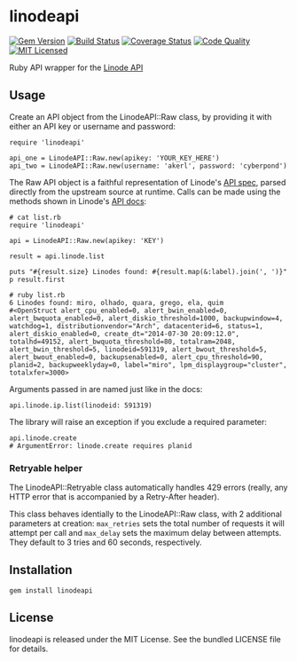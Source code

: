 linodeapi
=========

[![Gem Version](https://img.shields.io/gem/v/linodeapi.svg)](https://rubygems.org/gems/linodeapi)
[![Build Status](https://img.shields.io/travis/com/akerl/linodeapi.svg)](https://travis-ci.com/akerl/linodeapi)
[![Coverage Status](https://img.shields.io/codecov/c/github/akerl/linodeapi.svg)](https://codecov.io/github/akerl/linodeapi)
[![Code Quality](https://img.shields.io/codacy/60b77ea8214241b5ac970bcdfd584587.svg)](https://www.codacy.com/app/akerl/linodeapi)
[![MIT Licensed](https://img.shields.io/badge/license-MIT-green.svg)](https://tldrlegal.com/license/mit-license)

Ruby API wrapper for the [Linode API](https://www.linode.com/api)

## Usage

Create an API object from the LinodeAPI::Raw class, by providing it with either an API key or username and password:

```
require 'linodeapi'

api_one = LinodeAPI::Raw.new(apikey: 'YOUR_KEY_HERE')
api_two = LinodeAPI::Raw.new(username: 'akerl', password: 'cyberpond')
```

The Raw API object is a faithful representation of Linode's [API spec](https://www.linode.com/api/utility/api.spec), parsed directly from the upstream source at runtime. Calls can be made using the methods shown in Linode's [API docs](https://www.linode.com/api):

```
# cat list.rb
require 'linodeapi'

api = LinodeAPI::Raw.new(apikey: 'KEY')

result = api.linode.list

puts "#{result.size} Linodes found: #{result.map(&:label).join(', ')}"
p result.first
```

```
# ruby list.rb
6 Linodes found: miro, olhado, quara, grego, ela, quim
#<OpenStruct alert_cpu_enabled=0, alert_bwin_enabled=0, alert_bwquota_enabled=0, alert_diskio_threshold=1000, backupwindow=4, watchdog=1, distributionvendor="Arch", datacenterid=6, status=1, alert_diskio_enabled=0, create_dt="2014-07-30 20:09:12.0", totalhd=49152, alert_bwquota_threshold=80, totalram=2048, alert_bwin_threshold=5, linodeid=591319, alert_bwout_threshold=5, alert_bwout_enabled=0, backupsenabled=0, alert_cpu_threshold=90, planid=2, backupweeklyday=0, label="miro", lpm_displaygroup="cluster", totalxfer=3000>
```

Arguments passed in are named just like in the docs:

```
api.linode.ip.list(linodeid: 591319)
```

The library will raise an exception if you exclude a required parameter:

```
api.linode.create
# ArgumentError: linode.create requires planid
```

### Retryable helper

The LinodeAPI::Retryable class automatically handles 429 errors (really, any HTTP error that is accompanied by a Retry-After header).

This class behaves identially to the LinodeAPI::Raw class, with 2 additional parameters at creation: `max_retries` sets the total number of requests it will attempt per call and `max_delay` sets the maximum delay between attempts. They default to 3 tries and 60 seconds, respectively.

## Installation

    gem install linodeapi

## License

linodeapi is released under the MIT License. See the bundled LICENSE file for details.


